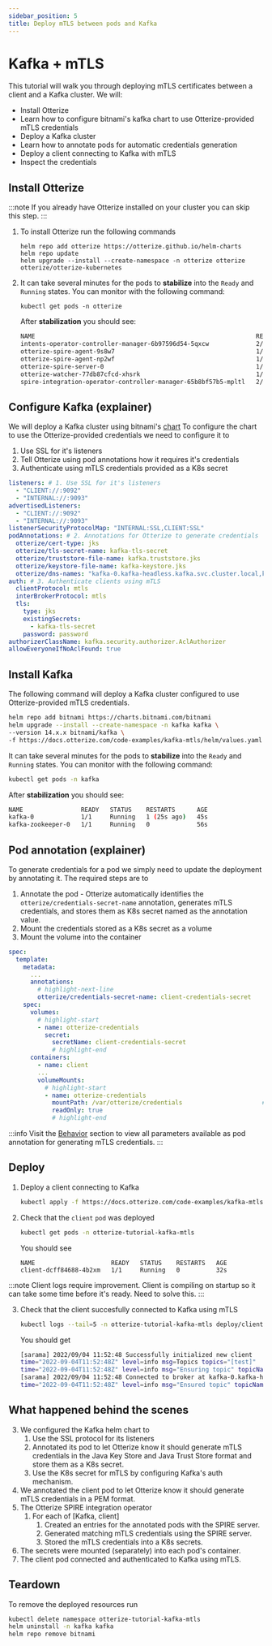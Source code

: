 ```yaml
---
sidebar_position: 5
title: Deploy mTLS between pods and Kafka
---
```


# Kafka + mTLS

This tutorial will walk you through deploying mTLS certificates between a client and a Kafka cluster.
We will:

- Install Otterize
- Learn how to configure bitnami's kafka chart to use Otterize-provided mTLS credentials
- Deploy a Kafka cluster
- Learn how to annotate pods for automatic credentials generation
- Deploy a client connecting to Kafka with mTLS
- Inspect the credentials

## Install Otterize

:::note
If you already have Otterize installed on your cluster you can skip this step.
:::

1. To install Otterize run the following commands
   ```shell
   helm repo add otterize https://otterize.github.io/helm-charts
   helm repo update
   helm upgrade --install --create-namespace -n otterize otterize otterize/otterize-kubernetes
   ```
2. It can take several minutes for the pods to **stabilize** into the `Ready` and `Running` states. You can monitor with
   the following command:
   ```
   kubectl get pods -n otterize
   ```
   After **stabilization** you should see:
   ```bash
   NAME                                                             READY   STATUS    RESTARTS      AGE
   intents-operator-controller-manager-6b97596d54-5qxcw             2/2     Running   0             53s
   otterize-spire-agent-9s8w7                                       1/1     Running   0             54s
   otterize-spire-agent-np2wf                                       1/1     Running   1 (33s ago)   54s
   otterize-spire-server-0                                          1/1     Running   0             53s
   otterize-watcher-77db87cfcd-xhsrk                                1/1     Running   0             53s
   spire-integration-operator-controller-manager-65b8bf57b5-mpltl   2/2     Running   0             53s
   ```

## Configure Kafka (explainer)

We will deploy a Kafka cluster using bitnami's [chart](https://github.com/bitnami/charts/tree/master/bitnami/kafka)
To configure the chart to use the Otterize-provided credentials we need to configure it to

1. Use SSL for it's listeners
2. Tell Otterize using pod annotations how it requires it's credentials
3. Authenticate using mTLS credentials provided as a K8s secret

```yaml
listeners: # 1. Use SSL for it's listeners
  - "CLIENT://:9092"
  - "INTERNAL://:9093"
advertisedListeners:
  - "CLIENT://:9092"
  - "INTERNAL://:9093"
listenerSecurityProtocolMap: "INTERNAL:SSL,CLIENT:SSL"
podAnnotations: # 2. Annotations for Otterize to generate credentials
  otterize/cert-type: jks
  otterize/tls-secret-name: kafka-tls-secret
  otterize/truststore-file-name: kafka.truststore.jks
  otterize/keystore-file-name: kafka-keystore.jks
  otterize/dns-names: "kafka-0.kafka-headless.kafka.svc.cluster.local,kafka.kafka.svc.cluster.local"
auth: # 3. Authenticate clients using mTLS
  clientProtocol: mtls
  interBrokerProtocol: mtls
  tls:
    type: jks
    existingSecrets:
      - kafka-tls-secret
    password: password
authorizerClassName: kafka.security.authorizer.AclAuthorizer
allowEveryoneIfNoAclFound: true
```

## Install Kafka

The following command will deploy a Kafka cluster configured to use Otterize-provided mTLS credentials.

 ```bash
 helm repo add bitnami https://charts.bitnami.com/bitnami
 helm upgrade --install --create-namespace -n kafka kafka \
 --version 14.x.x bitnami/kafka \
 -f https://docs.otterize.com/code-examples/kafka-mtls/helm/values.yaml
 ```

It can take several minutes for the pods to **stabilize** into the `Ready` and `Running` states. You can monitor with
the following command:

 ```bash
kubectl get pods -n kafka
 ```

After **stabilization** you should see:

 ```bash
 NAME                READY   STATUS    RESTARTS      AGE
kafka-0             1/1     Running   1 (25s ago)   45s
kafka-zookeeper-0   1/1     Running   0             56s
 ```

## Pod annotation  (explainer)

To generate credentials for a pod we simply need to update the deployment by annotating it.
The required steps are to

1. Annotate the pod - Otterize automatically identifies the `otterize/credentials-secret-name` annotation, generates
   mTLS credentials, and stores them as K8s secret named as the annotation value.
2. Mount the credentials stored as a K8s secret as a volume
3. Mount the volume into the container

```yaml
spec:
  template:
    metadata:
      ...
      annotations:
        # highlight-next-line
        otterize/credentials-secret-name: client-credentials-secret       # 1 Generate credentials
    spec:
      volumes:
        # highlight-start
        - name: otterize-credentials
          secret:
            secretName: client-credentials-secret                      # 2 Mount credentials as a volume
            # highlight-end
      containers:
        - name: client
        ...
        volumeMounts:
          # highlight-start
          - name: otterize-credentials
            mountPath: /var/otterize/credentials                      # 3 Mount volume into container 
            readOnly: true
            # highlight-end
```

:::info
Visit the [Behavior](/documentation/credential-operator/behavior) section to view all parameters available as pod
annotation for generating mTLS credentials.
:::

## Deploy

1. Deploy a client connecting to Kafka
    ```bash
    kubectl apply -f https://docs.otterize.com/code-examples/kafka-mtls/all.yaml
    ```
2. Check that the `client` `pod` was deployed
   ```bash
   kubectl get pods -n otterize-tutorial-kafka-mtls
   ```
   You should see
   ```
   NAME                     READY   STATUS    RESTARTS   AGE
   client-dcff84688-4b2xm   1/1     Running   0          32s
   ```

:::note
Client logs require improvement. Client is compiling on startup so it can take some time before it's ready.
Need to solve this.
:::

3. Check that the client succesfully connected to Kafka using mTLS
    ```bash
    kubectl logs --tail=5 -n otterize-tutorial-kafka-mtls deploy/client
    ```
   You should get
    ```bash
    [sarama] 2022/09/04 11:52:48 Successfully initialized new client
    time="2022-09-04T11:52:48Z" level=info msg=Topics topics="[test]"
    time="2022-09-04T11:52:48Z" level=info msg="Ensuring topic" topicName=test
    [sarama] 2022/09/04 11:52:48 Connected to broker at kafka-0.kafka-headless.kafka.svc.cluster.local:9092 (registered as #0)
    time="2022-09-04T11:52:48Z" level=info msg="Ensured topic" topicName=test
    ```

## What happened behind the scenes

3. We configured the Kafka helm chart to
    1. Use the SSL protocol for its listeners
    2. Annotated its pod to let Otterize know it should generate mTLS credentials in the Java Key Store and Java Trust
       Store format and store them as a K8s secret.
    3. Use the K8s secret for mTLS by configuring Kafka's auth mechanism.
4. We annotated the client pod to let Otterize know it should generate mTLS credentials in a PEM format.
5. The Otterize SPIRE integration operator
    1. For each of [Kafka, client]
        1. Created an entries for the annotated pods with the SPIRE server.
        2. Generated matching mTLS credentials using the SPIRE server.
        3. Stored the mTLS credentials into a K8s secrets.
6. The secrets were mounted (separately) into each pod's container.
7. The client pod connected and authenticated to Kafka using mTLS.

## Teardown

To remove the deployed resources run

```bash
kubectl delete namespace otterize-tutorial-kafka-mtls
helm uninstall -n kafka kafka
helm repo remove bitnami
```